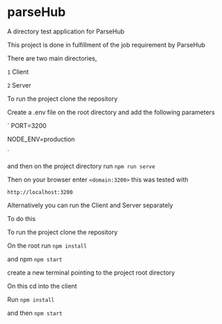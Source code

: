 # parseHub

A directory test application for ParseHub

This project is done in fulfillment of the job requirement by ParseHub

There are two main directories,

`1` Client

`2` Server

To run the project clone the repository

Create a .env file on the root directory and add the following parameters

`
PORT=3200

NODE_ENV=production

`

and then on the project directory run `npm run serve`

Then on your browser enter `<domain:3200>` this was tested with

`http://localhost:3200`

Alternatively you can run the Client and Server separately

To do this

To run the project clone the repository

On the root run `npm install`

and npm `npm start`

create a new terminal pointing to the project root directory

On this cd into the client

Run `npm install`

and then `npm start`
